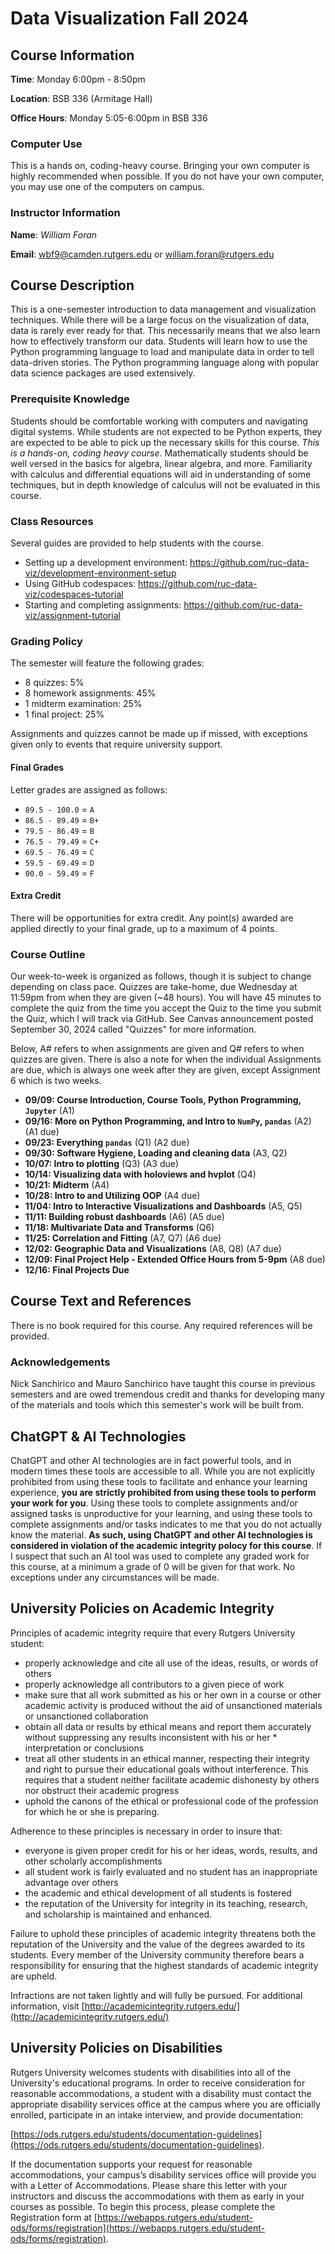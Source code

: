 # Data Visualization Fall 2024

## Course Information

**Time**: Monday 6:00pm - 8:50pm

**Location**: BSB 336 (Armitage Hall)

**Office Hours**: Monday 5:05-6:00pm in BSB 336

### Computer Use
This is a hands on, coding-heavy course. Bringing your own computer is highly recommended when possible. If you do not have your own computer, you may use one of the computers on campus.

### Instructor Information

**Name**: *William Foran*


**Email**: wbf9@camden.rutgers.edu or william.foran@rutgers.edu

## Course Description

This is a one-semester introduction to data management and visualization techniques. While there will be a large focus on the visualization of data, data is rarely ever ready for that. This necessarily means that we also learn how to effectively transform our data. Students will learn how to use the Python programming language to load and manipulate data in order to tell data-driven stories. The Python programming language along with popular data science packages are used extensively.

### Prerequisite Knowledge

Students should be comfortable working with computers and navigating digital systems. While students are not expected to be Python experts, they are expected to be able to pick up the necessary skills for this course. *This is a hands-on, coding heavy course*. Mathematically students should be well versed in the basics for algebra, linear algebra, and more. Familiarity with calculus and differential equations will aid in understanding of some techniques, but in depth knowledge of calculus will not be evaluated in this course.

### Class Resources
Several guides are provided to help students with the course.

* Setting up a development environment: https://github.com/ruc-data-viz/development-environment-setup
* Using GitHub codespaces: https://github.com/ruc-data-viz/codespaces-tutorial
* Starting and completing assignments: https://github.com/ruc-data-viz/assignment-tutorial

### Grading Policy

The semester will feature the following grades:

* 8 quizzes: 5%
* 8 homework assignments: 45%
* 1 midterm examination: 25%
* 1 final project: 25%

Assignments and quizzes cannot be made up if missed, with exceptions given only to events that require university support.

#### Final Grades

Letter grades are assigned as follows:

* `89.5 - 100.0` = `A`
* `86.5 - 89.49` = `B+`
* `79.5 - 86.49` = `B`
* `76.5 - 79.49` = `C+`
* `69.5 - 76.49` = `C`
* `59.5 - 69.49` = `D`
* `00.0 - 59.49` = `F`

#### Extra Credit

There will be opportunities for extra credit. Any point(s) awarded are applied directly to your final grade, up to a maximum of 4 points.

### Course Outline

Our week-to-week is organized as follows, though it is subject to change depending on class pace. Quizzes are take-home, due Wednesday at 11:59pm from when they are given (~48 hours). You will have 45 minutes to complete the quiz from the time you accept the Quiz to the time you submit the Quiz, which I will track via GitHub. See Canvas announcement posted September 30, 2024 called "Quizzes" for more information.

Below, A# refers to when assignments are given and Q# refers to when quizzes are given. There is also a note for when the individual Assignments are due, which is always one week after they are given, except Assignment 6 which is two weeks.

* **09/09: Course Introduction, Course Tools, Python Programming, `Jupyter`** (A1)
* **09/16: More on Python Programming, and Intro to `NumPy`, `pandas`** (A2) (A1 due)
* **09/23: Everything `pandas`** (Q1) (A2 due)
* **09/30: Software Hygiene, Loading and cleaning data** (A3, Q2)
* **10/07: Intro to plotting** (Q3) (A3 due)
* **10/14: Visualizing data with holoviews and hvplot** (Q4)
* **10/21: Midterm** (A4)
* **10/28: Intro to and Utilizing OOP** (A4 due)
* **11/04: Intro to Interactive Visualizations and Dashboards** (A5, Q5)
* **11/11: Building robust dashboards** (A6) (A5 due)
* **11/18: Multivariate Data and Transforms** (Q6)
* **11/25: Correlation and Fitting** (A7, Q7) (A6 due)
* **12/02: Geographic Data and Visualizations** (A8, Q8) (A7 due)
* **12/09: Final Project Help - Extended Office Hours from 5-9pm** (A8 due)
* **12/16: Final Projects Due**

## Course Text and References
There is no book required for this course. Any required references will be provided.

### Acknowledgements
Nick Sanchirico and Mauro Sanchirico have taught this course in previous semesters and are owed tremendous credit and thanks for developing many of the materials and tools which this semester's work will be built from.

## ChatGPT & AI Technologies

ChatGPT and other AI technologies are in fact powerful tools, and in modern times these tools are accessible to all. While you are not explicitly prohibited from using these tools to facilitate and enhance your learning experience, **you are strictly prohibited from using these tools to perform your work for you**. Using these tools to complete assignments and/or assigned tasks is unproductive for your learning, and using these tools to complete assignments and/or tasks indicates to me that you do not actually know the material. **As such, using ChatGPT and other AI technologies is considered in violation of the academic integrity polocy for this course**. If I suspect that such an AI tool was used to complete any graded work for this course, at a minimum a grade of 0 will be given for that work. No exceptions under any circumstances will be made.

## University Policies on Academic Integrity

Principles of academic integrity require that every Rutgers University student:

* properly acknowledge and cite all use of the ideas, results, or words of others
* properly acknowledge all contributors to a given piece of work
* make sure that all work submitted as his or her own in a course or other academic activity is produced without the aid of unsanctioned materials or unsanctioned collaboration
* obtain all data or results by ethical means and report them accurately without suppressing any results inconsistent with his or her * interpretation or conclusions
* treat all other students in an ethical manner, respecting their integrity and right to pursue their educational goals without interference. This requires that a student neither facilitate academic dishonesty by others nor obstruct their academic progress
* uphold the canons of the ethical or professional code of the profession for which he or she is preparing.

Adherence to these principles is necessary in order to insure that:

* everyone is given proper credit for his or her ideas, words, results, and other scholarly accomplishments
* all student work is fairly evaluated and no student has an inappropriate advantage over others
* the academic and ethical development of all students is fostered
* the reputation of the University for integrity in its teaching, research, and scholarship is maintained and enhanced.

Failure to uphold these principles of academic integrity threatens both the reputation of the University and the value of the degrees awarded to its students. Every member of the University community therefore bears a responsibility for ensuring that the highest standards of academic integrity are upheld.

Infractions are not taken lightly and will fully be pursued. For additional information, visit [http://academicintegrity.rutgers.edu/](http://academicintegrity.rutgers.edu/)

## University Policies on Disabilities

Rutgers University welcomes students with disabilities into all of the University's educational programs. In order to receive consideration for reasonable accommodations, a student with a disability must contact the appropriate disability services office at the campus where you are officially enrolled, participate in an intake interview, and provide documentation:

[https://ods.rutgers.edu/students/documentation-guidelines](https://ods.rutgers.edu/students/documentation-guidelines).

If the documentation supports your request for reasonable accommodations, your campus’s disability services office will provide you with a Letter of Accommodations. Please share this letter with your instructors and discuss the accommodations with them as early in your courses as possible. To begin this process, please complete the Registration form at [https://webapps.rutgers.edu/student-ods/forms/registration](https://webapps.rutgers.edu/student-ods/forms/registration).
